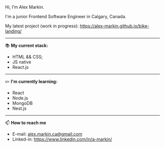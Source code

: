 Hi, I’m Alex Markin.

I'm a junior Frontend Software Engineer in Calgary, Canada.

My latest project (work in progress): https://alex-markin.github.io/bike-landing/

------
📚  **My current stack:** 

- HTML && CSS;
- JS native
- React.js
------
✏️  **I'm currently learning:** 

- React
- Node.js
- MongoDB
- Nest.js
------

📫  **How to reach me**

- E-mail: alex.markin.ca@gmail.com
- Linked-in: https://www.linkedin.com/in/a-markin/
